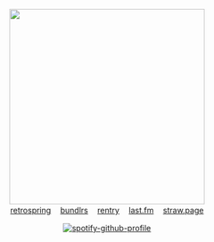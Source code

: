 <p align="center">
  <img src="https://i.pinimg.com/564x/c7/38/fe/c738fe8beecdb8999bd5625deef4fcfe.jpg" height=350>
  <br><a href="https://retrospring.net/Lacerate">retrospring</a>ㅤ 
  <a href="https://maow.cc/crest">bundlrs</a>ㅤ <a href="https://rentry.co/BIadee">rentry</a>ㅤ <a href="https://last.fm/user/IHateMemphis">last.fm</a>
 ㅤ<a href="https://ecco.straw.page">straw.page</a>
</p>

<center>
  
[![spotify-github-profile](https://spotify-github-profile.vercel.app/api/view?uid=315qiwfbb2rhew5tbkvj2sd62uee&cover_image=true&theme=natemoo-re&show_offline=false&background_color=121212&interchange=false&bar_color=53b14f&bar_color_cover=false)](https://github.com/kittinan/spotify-github-profile)

</center>
